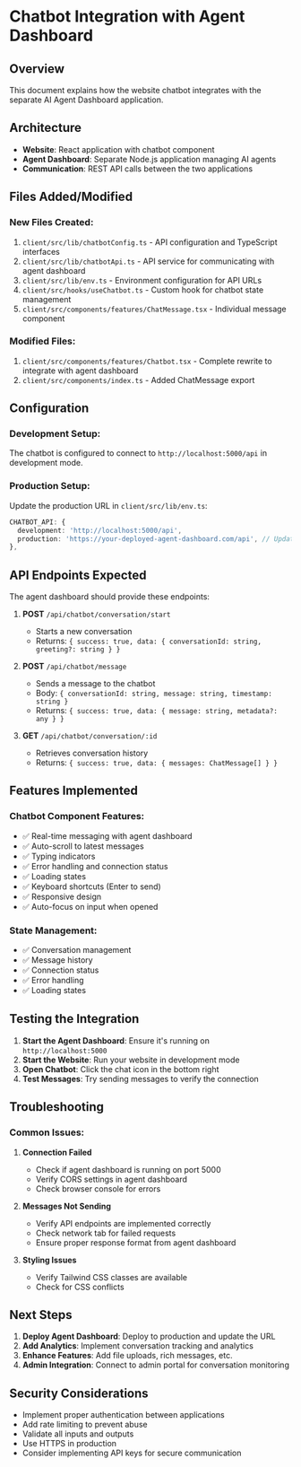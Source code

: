 # Chatbot Integration with Agent Dashboard

## Overview
This document explains how the website chatbot integrates with the separate AI Agent Dashboard application.

## Architecture
- **Website**: React application with chatbot component
- **Agent Dashboard**: Separate Node.js application managing AI agents
- **Communication**: REST API calls between the two applications

## Files Added/Modified

### New Files Created:
1. `client/src/lib/chatbotConfig.ts` - API configuration and TypeScript interfaces
2. `client/src/lib/chatbotApi.ts` - API service for communicating with agent dashboard
3. `client/src/lib/env.ts` - Environment configuration for API URLs
4. `client/src/hooks/useChatbot.ts` - Custom hook for chatbot state management
5. `client/src/components/features/ChatMessage.tsx` - Individual message component

### Modified Files:
1. `client/src/components/features/Chatbot.tsx` - Complete rewrite to integrate with agent dashboard
2. `client/src/components/index.ts` - Added ChatMessage export

## Configuration

### Development Setup:
The chatbot is configured to connect to `http://localhost:5000/api` in development mode.

### Production Setup:
Update the production URL in `client/src/lib/env.ts`:
```typescript
CHATBOT_API: {
  development: 'http://localhost:5000/api',
  production: 'https://your-deployed-agent-dashboard.com/api', // Update this
},
```

## API Endpoints Expected

The agent dashboard should provide these endpoints:

1. **POST** `/api/chatbot/conversation/start`
   - Starts a new conversation
   - Returns: `{ success: true, data: { conversationId: string, greeting?: string } }`

2. **POST** `/api/chatbot/message`
   - Sends a message to the chatbot
   - Body: `{ conversationId: string, message: string, timestamp: string }`
   - Returns: `{ success: true, data: { message: string, metadata?: any } }`

3. **GET** `/api/chatbot/conversation/:id`
   - Retrieves conversation history
   - Returns: `{ success: true, data: { messages: ChatMessage[] } }`

## Features Implemented

### Chatbot Component Features:
- ✅ Real-time messaging with agent dashboard
- ✅ Auto-scroll to latest messages
- ✅ Typing indicators
- ✅ Error handling and connection status
- ✅ Loading states
- ✅ Keyboard shortcuts (Enter to send)
- ✅ Responsive design
- ✅ Auto-focus on input when opened

### State Management:
- ✅ Conversation management
- ✅ Message history
- ✅ Connection status
- ✅ Error handling
- ✅ Loading states

## Testing the Integration

1. **Start the Agent Dashboard**: Ensure it's running on `http://localhost:5000`
2. **Start the Website**: Run your website in development mode
3. **Open Chatbot**: Click the chat icon in the bottom right
4. **Test Messages**: Try sending messages to verify the connection

## Troubleshooting

### Common Issues:

1. **Connection Failed**
   - Check if agent dashboard is running on port 5000
   - Verify CORS settings in agent dashboard
   - Check browser console for errors

2. **Messages Not Sending**
   - Verify API endpoints are implemented correctly
   - Check network tab for failed requests
   - Ensure proper response format from agent dashboard

3. **Styling Issues**
   - Verify Tailwind CSS classes are available
   - Check for CSS conflicts

## Next Steps

1. **Deploy Agent Dashboard**: Deploy to production and update the URL
2. **Add Analytics**: Implement conversation tracking and analytics
3. **Enhance Features**: Add file uploads, rich messages, etc.
4. **Admin Integration**: Connect to admin portal for conversation monitoring

## Security Considerations

- Implement proper authentication between applications
- Add rate limiting to prevent abuse
- Validate all inputs and outputs
- Use HTTPS in production
- Consider implementing API keys for secure communication 